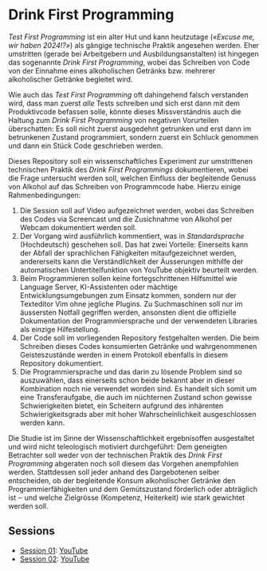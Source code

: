 # Drink First Programming

_Test First Programming_ ist ein alter Hut und kann heutzutage (_«Excuse me, wir
haben 2024!?»_) als gängige technische Praktik angesehen werden. Eher umstritten
(gerade bei Arbeitgebern und Ausbildungsanstalten) ist hingegen das sogenannte
_Drink First Programming_, wobei das Schreiben von Code von der Einnahme eines
alkoholischen Getränks bzw. mehrerer alkoholischer Getränke begleitet wird.

Wie auch das _Test First Programming_ oft dahingehend falsch verstanden wird,
dass man zuerst _alle_ Tests schreiben und sich erst dann mit dem Produktivcode
befassen solle, könnte dieses Missverständnis auch die Haltung zum _Drink First
Programming_ von negativen Vorurteilen überschatten: Es soll nicht zuerst
ausgedehnt getrunken und erst dann im betrunkenen Zustand programmiert, sondern
zuerst ein Schluck genommen und dann ein Stück Code geschrieben werden.

Dieses Repository soll ein wissenschaftliches Experiment zur umstrittenen
technischen Praktik des _Drink First Programmings_ dokumentieren, wobei die
Frage untersucht werden soll, welchen Einfluss der begleitende Genuss von
Alkohol auf das Schreiben von Programmcode habe. Hierzu einige
Rahmenbedingungen:

1. Die Session soll auf Video aufgezeichnet werden, wobei das Schreiben des
   Codes via Screencast und die Zusichnahme von Alkohol per Webcam dokumentiert
   werden soll.
2. Der Vorgang wird ausführlich kommentiert, was in _Standardsprache_
   (Hochdeutsch) geschehen soll. Das hat zwei Vorteile: Einerseits kann der
   Abfall der sprachlichen Fähigkeiten mitaufgezeichnet werden, andererseits
   kann die Verständlichkeit der Äusserungen mithilfe der automatischen
   Untertitelfunktion von YouTube objektiv beurteilt werden.
3. Beim Programmieren sollen keine fortegschrittenen Hilfsmittel wie Language
   Server, KI-Assistenten oder mächtige Entwicklungsumgebungen zum Einsatz
   kommen, sondern nur der Texteditor Vim ohne jegliche Plugins. Zu
   Suchmaschinen soll nur im äussersten Notfall gegriffen werden, ansonsten
   dient die offizielle Dokumentation der Programmiersprache und der verwendeten
   Libraries als einzige Hilfestellung.
4. Der Code soll im vorliegenden Repository festgehalten werden. Die beim
   Schreiben dieses Codes konsumierten Getränke und wahrgenommenen
   Geisteszustände werden in einem Protokoll ebenfalls in diesem Repository
   dokumentiert.
5. Die Programmiersprache und das darin zu lösende Problem sind so auszuwählen,
   dass einerseits schon beide bekannt aber in dieser Kombination noch nie
   verwendet worden sind. Es handelt sich somit um eine Transferaufgabe, die
   auch im nüchternen Zustand schon gewisse Schwierigkeiten bietet, ein
   Scheitern aufgrund des inhärenten Schwierigkeitsgrads aber mit hoher
   Wahrscheinlichkeit ausgeschlossen werden kann.

Die Studie ist im Sinne der Wissenschaftlichkeit ergebnisoffen ausgestaltet und
wird nicht teleologisch motiviert durchgeführt: Dem geneigten Betrachter soll
weder von der technischen Praktik des _Drink First Programming_ abgeraten noch
soll diesem das Vorgehen anempfohlen werden. Stattdessen soll jeder anhand des
Dargebotenen selber entscheiden, ob der begleitende Konsum alkoholischer
Getränke den Programmierfähigkeiten und dem Gemütszustand förderlich oder
abträglich ist ‒ und welche Zielgrösse (Kompetenz, Heiterkeit) wie stark
gewichtet werden soll.

## Sessions

- [Session 01](session-01/): [YouTube](https://www.youtube.com/playlist?list=PLux6j39XOCC4AyKQpzlWTzK73PbjX1c1K)
- [Session 02](session-02/): [YouTube](https://www.youtube.com/playlist?list=PLux6j39XOCC4YHp6Ql__Je0j2xZPifRw7)
